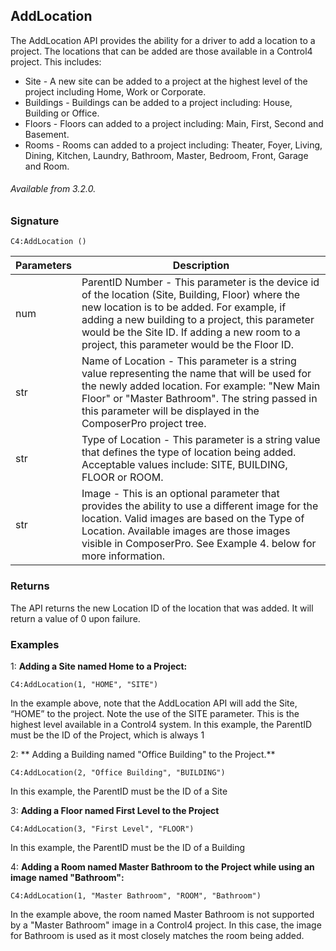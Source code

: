 ## AddLocation

The AddLocation API provides the ability for a driver to add a location to a project. The locations that can be added are those available in a Control4 project. This includes:

- Site - A new site can be added to a project at the highest level of the project including Home, Work or Corporate.
- Buildings - Buildings can be added to a project including: House, Building or Office.
- Floors - Floors can added to a project including: Main, First, Second and Basement.
- Rooms - Rooms can added to a project including: Theater, Foyer, Living, Dining, Kitchen, Laundry, Bathroom, Master, Bedroom, Front, Garage and Room.

###### Available from 3.2.0.


### Signature

`C4:AddLocation ()`


| Parameters | Description |
| --- | --- |
| num | ParentID Number -  This parameter is the device id of the location (Site, Building, Floor) where the new location is to be added. For example, if adding a new building to a project, this parameter would be the Site ID. If adding a new room to a project, this parameter would be the Floor ID. |
| str | Name of Location - This parameter is a string value representing the name that will be used for the newly added location. For example: "New Main Floor" or "Master Bathroom". The string passed in this parameter will be displayed in the ComposerPro project tree. |
| str | Type of Location - This parameter is a string value that defines the type of location being added. Acceptable values include: SITE, BUILDING, FLOOR or ROOM. |
| str | Image - This is an optional parameter that provides the ability to use a different image for the location. Valid images are based on the Type of Location. Available images are those images visible in ComposerPro. See Example 4. below for more information. |


### Returns

The API returns the new Location ID of the location that was added. It will return a value of 0 upon failure.


### Examples

1: **Adding a Site named Home to a Project:**

`C4:AddLocation(1, "HOME", "SITE")`

In the example above, note that the AddLocation API will add the Site, “HOME” to the project. Note the use of the SITE parameter. This is the highest level available in a Control4 system. In this example, the ParentID must be the ID of the Project, which is always 1


2: ** Adding a Building named "Office Building" to the Project.**

`C4:AddLocation(2, "Office Building", "BUILDING")`

In this example, the ParentID must be the ID of a Site


3:  **Adding a Floor named First Level to the Project**

`C4:AddLocation(3, "First Level", "FLOOR")`

In this example, the ParentID must be the ID of a Building


4:  **Adding a Room named Master Bathroom to the Project while using an image named "Bathroom":**

`C4:AddLocation(1, "Master Bathroom", "ROOM", "Bathroom")`

In the example above, the room named Master Bathroom is not supported by a "Master Bathroom" image in a Control4 project. In this case, the image for Bathroom is used as it most closely matches the room being added.

